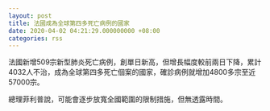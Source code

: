 ```yaml
---
layout: post
title: 法國成為全球第四多死亡病例的國家
date: 2020-04-02 04:21:29.000000000 +08:00
categories: rss
---
```


法國新增509宗新型肺炎死亡病例，創單日新高，但增長幅度較前兩日下降，累計4032人不治，成為全球第四多死亡個案的國家，確診病例就增加4800多宗至近57000宗。

總理菲利普說，可能會逐步放寬全國範圍的限制措施，但無透露時間。
